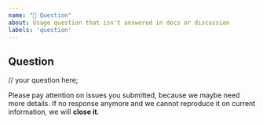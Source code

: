 ```yaml
---
name: "🤔 Question"
about: Usage question that isn't answered in docs or discussion
labels: 'question'
---
```


## Question

// your question here;

Please pay attention on issues you submitted, because we maybe need more details. 
If no response anymore and we cannot reproduce it on current information, we will **close it**.
